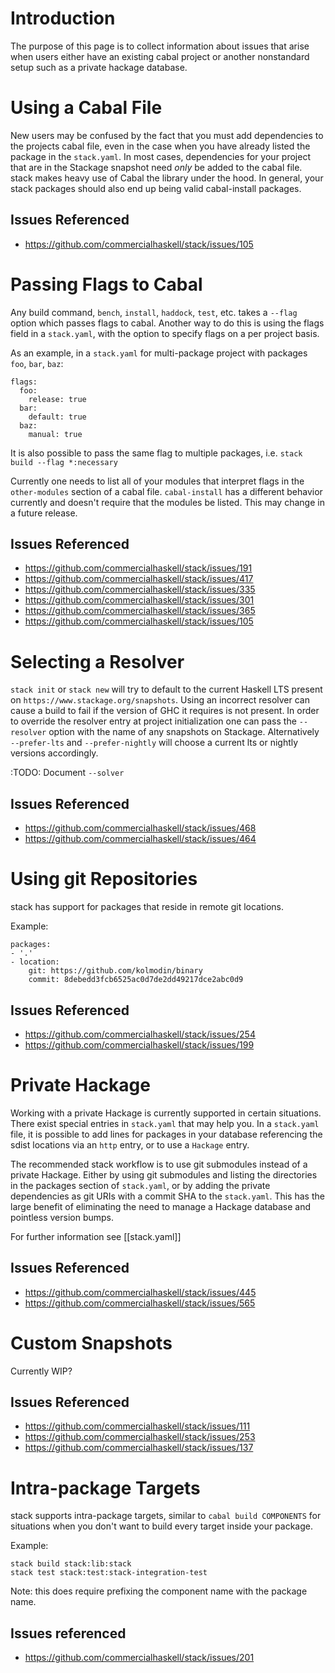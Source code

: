 # Introduction
The purpose of this page is to collect information about issues that arise when users either have an existing cabal project or another nonstandard setup such as a private hackage database. 

# Using a Cabal File
New users may be confused by the fact that you must add dependencies to the projects cabal file, even in the case when you have already listed the package in the `stack.yaml`. In most cases, dependencies for your project that are in the Stackage snapshot need *only* be added to the cabal file. stack makes heavy use of Cabal the library under the hood. In general, your stack packages should also end up being valid cabal-install packages.

## Issues Referenced
  - https://github.com/commercialhaskell/stack/issues/105

# Passing Flags to Cabal

Any build command, `bench`, `install`, `haddock`, `test`, etc. takes a `--flag` option which passes flags to cabal. Another way to do this is using the flags field in a `stack.yaml`, with the option to specify flags on a per project basis. 

As an example, in a `stack.yaml` for multi-package project with packages `foo`, `bar`, `baz`:

```
flags:
  foo:
    release: true
  bar:
    default: true
  baz:
    manual: true
```

It is also possible to pass the same flag to multiple packages, i.e. `stack build --flag *:necessary`

Currently one needs to list all of your modules that interpret flags in the `other-modules` section of a cabal file. `cabal-install` has a different behavior currently and doesn't require that the modules be listed. This may change in a future release. 


## Issues Referenced
  - https://github.com/commercialhaskell/stack/issues/191
  - https://github.com/commercialhaskell/stack/issues/417
  - https://github.com/commercialhaskell/stack/issues/335
  - https://github.com/commercialhaskell/stack/issues/301
  - https://github.com/commercialhaskell/stack/issues/365
  - https://github.com/commercialhaskell/stack/issues/105

# Selecting a Resolver

`stack init` or `stack new` will try to default to the current Haskell LTS present on `https://www.stackage.org/snapshots`. Using an incorrect resolver can cause a build to fail if the version of GHC it requires is not present. In order to override the resolver entry at project initialization one can pass the `--resolver` option with the name of any snapshots on Stackage. Alternatively `--prefer-lts` and `--prefer-nightly` will choose a current lts or nightly versions accordingly. 

:TODO: Document `--solver`

## Issues Referenced
  - https://github.com/commercialhaskell/stack/issues/468
  - https://github.com/commercialhaskell/stack/issues/464

# Using git Repositories
stack has support for packages that reside in remote git locations.

Example:

```
packages:
- '.'
- location:
    git: https://github.com/kolmodin/binary
    commit: 8debedd3fcb6525ac0d7de2dd49217dce2abc0d9
```

## Issues Referenced 
  - https://github.com/commercialhaskell/stack/issues/254
  - https://github.com/commercialhaskell/stack/issues/199

# Private Hackage
Working with a private Hackage is currently supported in certain situations.
There exist special entries in `stack.yaml` that may help you. In a `stack.yaml` file, it is possible 
to add lines for packages in your database referencing the sdist locations via an `http` entry, or to use a `Hackage` entry.

The recommended stack workflow is to use git submodules instead of a private Hackage. Either by using git submodules and listing the directories in the packages section of `stack.yaml`, or by adding the private dependencies as git URIs with a commit SHA to the `stack.yaml`. This has the large benefit of eliminating the need to manage a Hackage database and pointless version bumps.

For further information see [[stack.yaml]]

## Issues Referenced
  - https://github.com/commercialhaskell/stack/issues/445
  - https://github.com/commercialhaskell/stack/issues/565

# Custom Snapshots
Currently WIP?
## Issues Referenced
  - https://github.com/commercialhaskell/stack/issues/111
  - https://github.com/commercialhaskell/stack/issues/253
  - https://github.com/commercialhaskell/stack/issues/137

# Intra-package Targets
stack supports intra-package targets, similar to `cabal build COMPONENTS` for situations when you don't want to build every target inside your package. 

Example:
```
stack build stack:lib:stack
stack test stack:test:stack-integration-test
```

Note: this does require prefixing the component name with the package name.

## Issues referenced
  - https://github.com/commercialhaskell/stack/issues/201
